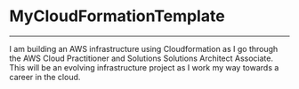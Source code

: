 # MyCloudFormationTemplate
----
I am building an AWS infrastructure using Cloudformation as I go through the AWS Cloud Practitioner and Solutions Solutions Architect Associate. This will be an evolving infrastructure project as I work my way towards a career in the cloud.